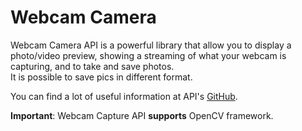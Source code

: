 # Webcam Camera

Webcam Camera API is a powerful library that allow you to display a photo/video preview, 
showing a streaming of what your webcam is capturing, and to take and save photos. 
\
It is possible to save pics in different format.

You can find a lot of useful information at API's [GitHub](https://github.com/sarxos/webcam-capture). 

**Important**: Webcam Capture API **supports** OpenCV framework.

